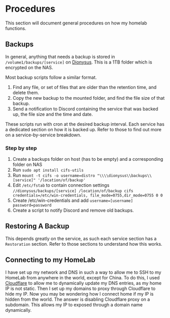 # Procedures

This section will document general procedures on how my homelab functions.

## Backups

In general, anything that needs a backup is stored in `/volume1/backups/[service]` on [Dionysus](hardware/synology-nas.md).
This is a 1TB folder which is encrypted on the NAS.

Most backup scripts follow a similar format.

1. Find any file, or set of files that are older than the retention time, and delete them.
2. Copy the new backup to the mounted folder, and find the file size of that backup.
3. Send a notification to Discord containing the service that was backed up, the file size and the time and date.

These scripts run with cron at the desired backup interval. Each service has a dedicated section on how it is backed up.
Refer to those to find out more on a service-by-service breakdown.

### Step by step

1. Create a backups folder on host (has to be empty) and a corresponding folder on NAS
2. Run `sudo apt install cifs-utils`
3. Run `mount -t cifs -o username=distro "\\\\dionysus\\backups\\[service]" '/location/of/backup'`
4. Edit `/etc/fstab` to contain connection settings `//dionysus/backups/[service] /location/of/backup cifs credentials=/etc/win-credentials, file_mode=0755,dir_mode=0755 0 0`
5. Create /etc/win-credentials and add `username=[username] password=password`
6. Create a script to notify Discord and remove old backups.

## Restoring A Backup

This depends greatly on the service, as such each service section has a `Restoration` section. Refer to those sections
to understand how this works.

## Connecting to my HomeLab

I have set up my network and DNS in such a way to allow me to SSH to my HomeLab from anywhere in the world, except for China.
To do this, I used [Cloudflare](https://cloudflare.com) to allow me to dynamically update my DNS entries, as my home IP
is not static. Then I set up my domains to proxy through Cloudflare to hide my IP. Now you may be wondering how I connect
home if my IP is hidden from the world. The answer is disabling Cloudflare proxy on a subdomain. This allows my IP to
exposed through a domain name dynamically.
